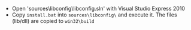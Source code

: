 
 * Open 'sources\libconfig\libconfig.sln' with Visual Studio Express 2010
 * Copy `install.bat` into `sources\libconfig\` and execute it. The files (lib/dll) are copied to `win32\build`
